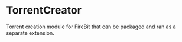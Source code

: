 TorrentCreator
==============

Torrent creation module for FireBit that can be packaged and ran as a separate extension.
